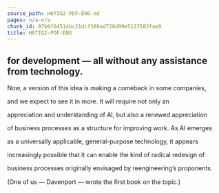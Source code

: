 ```yaml
---
source_path: H07IG2-PDF-ENG.md
pages: n/a-n/a
chunk_id: 97b9f64514bc21dcf38bad728d09e5123582fae9
title: H07IG2-PDF-ENG
---
```

## for development — all without any assistance from technology.

Now, a version of this idea is making a comeback in some companies,

and we expect to see it in more. It will require not only an

appreciation and understanding of AI, but also a renewed appreciation

of business processes as a structure for improving work. As AI emerges

as a universally applicable, general-purpose technology, it appears

increasingly possible that it can enable the kind of radical redesign of

business processes originally envisaged by reengineering’s proponents.

(One of us — Davenport — wrote the ﬁrst book on the topic.)
